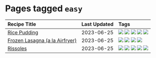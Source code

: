 # Pages tagged `easy`

|Recipe Title|Last Updated|Tags
|:---|:---|:---|
|[Rice Pudding](../recipes/ricepudding.md)|2023-06-25|[![](https://img.shields.io/badge/tag-dairy-af803c)](../tags/dairy.md) [![](https://img.shields.io/badge/tag-dessert-1d5152)](../tags/dessert.md) [![](https://img.shields.io/badge/tag-easy-f05668)](../tags/easy.md) [![](https://img.shields.io/badge/tag-rice-e2596)](../tags/rice.md) [![](https://img.shields.io/badge/tag-rice_cooker-6d71)](../tags/rice_cooker.md)|
|[Frozen Lasagna (a la Airfryer)](../recipes/lasagnaairfryer.md)|2023-06-25|[![](https://img.shields.io/badge/tag-Italian-427cd)](../tags/Italian.md) [![](https://img.shields.io/badge/tag-airfryer-517a72)](../tags/airfryer.md) [![](https://img.shields.io/badge/tag-easy-f05668)](../tags/easy.md) [![](https://img.shields.io/badge/tag-reheating-d5a11)](../tags/reheating.md)|
|[Rissoles](../recipes/rissoles.md)|2023-06-25|[![](https://img.shields.io/badge/tag-Aussie-5e3ff5)](../tags/Aussie.md) [![](https://img.shields.io/badge/tag-beef-6685b7)](../tags/beef.md) [![](https://img.shields.io/badge/tag-easy-f05668)](../tags/easy.md) [![](https://img.shields.io/badge/tag-family-9ab3df)](../tags/family.md) [![](https://img.shields.io/badge/tag-fried-5c1fef)](../tags/fried.md)|
